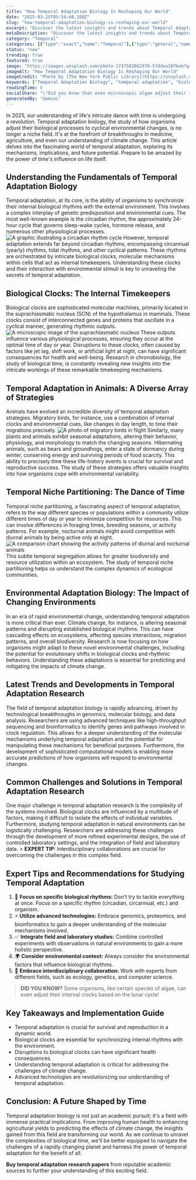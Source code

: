 ```yaml
---
title: "How Temporal Adaptation Biology Is Reshaping Our World"
date: "2025-03-25T05:54:40.180Z"
slug: "how-temporal-adaptation-biology-is-reshaping-our-world"
excerpt: "Discover the latest insights and trends about Temporal Adaptation Biology. This comprehensive guide covers everything you need to know about Temporal Adaptation Biology in 2025."
metaDescription: "Discover the latest insights and trends about Temporal Adaptation Biology. This comprehensive guide covers everything you need to know about Temporal Adapt..."
category: "Temporal"
categories: [{"type":"exact","name":"Temporal"},{"type":"general","name":"Biology"},{"type":"medium","name":"Evolutionary Biology"},{"type":"specific","name":"Phenotypic Plasticity"},{"type":"niche","name":"Circadian Rhythms"}]
status: "new"
trending: true
featured: true
image: "https://images.unsplash.com/photo-1737582062978-57ddaa107beb?q=85&w=1200&fit=max&fm=webp&auto=compress"
imageAlt: "How Temporal Adaptation Biology Is Reshaping Our World"
imageCredit: "Photo by [The New York Public Library](https://unsplash.com/@nypl) on Unsplash"
keywords: ["Temporal Adaptation Biology", "temporal adaptation", "biological clocks", "circadian rhythms", "temporal adaptation in animals", "environmental adaptation biology", "adaptation to changing environments", "buy temporal adaptation research papers", "temporal niche partitioning", "effects of time on biological systems"]
readingTime: 6
socialShare: "\"Did you know that even microscopic algae adjust their internal clocks to the lunar cycle? The intricate dance of life with time is far more complex than we ever imagined!\""
generatedBy: "Gemini"
---
```




In 2025, our understanding of life's intricate dance with time is undergoing a revolution.  Temporal adaptation biology, the study of how organisms adjust their biological processes to cyclical environmental changes, is no longer a niche field. It's at the forefront of breakthroughs in medicine, agriculture, and even our understanding of climate change. This article delves into the fascinating world of temporal adaptation, exploring its mechanisms, implications, and future potential.  Prepare to be amazed by the power of time's influence on life itself.

## Understanding the Fundamentals of Temporal Adaptation Biology

Temporal adaptation, at its core, is the ability of organisms to synchronize their internal biological rhythms with the external environment. This involves a complex interplay of genetic predisposition and environmental cues.  The most well-known example is the circadian rhythm, the approximately 24-hour cycle that governs sleep-wake cycles, hormone release, and numerous other physiological processes. ![A graphic illustrating a circadian rhythm cycle](https://images.unsplash.com/photo-1530213786676-41ad9f7736f6?q=85&w=1200&fit=max&fm=webp&auto=compress) However, temporal adaptation extends far beyond circadian rhythms, encompassing circannual (yearly) rhythms, tidal rhythms, and other cyclical patterns.  These rhythms are orchestrated by intricate biological clocks, molecular mechanisms within cells that act as internal timekeepers.  Understanding these clocks and their interaction with environmental stimuli is key to unraveling the secrets of temporal adaptation.

## Biological Clocks: The Internal Timekeepers

Biological clocks are sophisticated molecular machines, primarily located in the suprachiasmatic nucleus (SCN) of the hypothalamus in mammals.  These clocks consist of interconnected genes and proteins that oscillate in a cyclical manner, generating rhythmic outputs.  ![A microscopic image of the suprachiasmatic nucleus](https://images.unsplash.com/photo-1737582062978-57ddaa107beb?q=85&w=1200&fit=max&fm=webp&auto=compress)  These outputs influence various physiological processes, ensuring they occur at the optimal time of day or year.  Disruptions to these clocks, often caused by factors like jet lag, shift work, or artificial light at night, can have significant consequences for health and well-being.  Research in chronobiology, the study of biological time, is constantly revealing new insights into the intricate workings of these remarkable timekeeping mechanisms.

## Temporal Adaptation in Animals: A Diverse Array of Strategies

Animals have evolved an incredible diversity of temporal adaptation strategies.  Migratory birds, for instance, use a combination of internal clocks and environmental cues, like changes in day length, to time their migrations precisely.  ![A photo of migratory birds in flight](https://images.unsplash.com/photo-1737582062309-d53d1c11d21f?q=85&w=1200&fit=max&fm=webp&auto=compress)  Similarly, many plants and animals exhibit seasonal adaptations, altering their behavior, physiology, and morphology to match the changing seasons.  Hibernating animals, such as bears and groundhogs, enter a state of dormancy during winter, conserving energy and surviving periods of food scarcity.  This ability to precisely time these life-history events is crucial for survival and reproductive success.  The study of these strategies offers valuable insights into how organisms cope with environmental variability.

## Temporal Niche Partitioning: The Dance of Time

Temporal niche partitioning, a fascinating aspect of temporal adaptation, refers to the way different species or populations within a community utilize different times of day or year to minimize competition for resources.  This can involve differences in foraging times, breeding seasons, or activity patterns.  For example, nocturnal animals might avoid competition with diurnal animals by being active only at night. ![A comparison chart showing the activity patterns of diurnal and nocturnal animals](https://images.unsplash.com/photo-1737582062332-3bf36bf4756c?q=85&w=1200&fit=max&fm=webp&auto=compress) This subtle temporal segregation allows for greater biodiversity and resource utilization within an ecosystem.  The study of temporal niche partitioning helps us understand the complex dynamics of ecological communities.

##  Environmental Adaptation Biology: The Impact of Changing Environments

In an era of rapid environmental change, understanding temporal adaptation is more critical than ever.  Climate change, for instance, is altering seasonal patterns and disrupting established biological rhythms.  This can have cascading effects on ecosystems, affecting species interactions, migration patterns, and overall biodiversity.  Research is now focusing on how organisms might adapt to these novel environmental challenges, including the potential for evolutionary shifts in biological clocks and rhythmic behaviors.  Understanding these adaptations is essential for predicting and mitigating the impacts of climate change.

## Latest Trends and Developments in Temporal Adaptation Research

The field of temporal adaptation biology is rapidly advancing, driven by technological breakthroughs in genomics, molecular biology, and data analysis.  Researchers are using advanced techniques like high-throughput sequencing and bioinformatics to identify genes and pathways involved in clock regulation.  This allows for a deeper understanding of the molecular mechanisms underlying temporal adaptation and the potential for manipulating these mechanisms for beneficial purposes.  Furthermore, the development of sophisticated computational models is enabling more accurate predictions of how organisms will respond to environmental changes.

## Common Challenges and Solutions in Temporal Adaptation Research

One major challenge in temporal adaptation research is the complexity of the systems involved.  Biological clocks are influenced by a multitude of factors, making it difficult to isolate the effects of individual variables.  Furthermore, studying temporal adaptation in natural environments can be logistically challenging.  Researchers are addressing these challenges through the development of more refined experimental designs, the use of controlled laboratory settings, and the integration of field and laboratory data.  > **EXPERT TIP:** Interdisciplinary collaborations are crucial for overcoming the challenges in this complex field.

## Expert Tips and Recommendations for Studying Temporal Adaptation

1.  🔑 **Focus on specific biological rhythms:**  Don't try to tackle everything at once.  Focus on a specific rhythm (circadian, circannual, etc.) and organism.
2. ⚡ **Utilize advanced technologies:**  Embrace genomics, proteomics, and bioinformatics to gain a deeper understanding of the molecular mechanisms involved.
3. ✅ **Integrate field and laboratory studies:**  Combine controlled experiments with observations in natural environments to gain a more holistic perspective.
4. 🌍 **Consider environmental context:**  Always consider the environmental factors that influence biological rhythms.
5. 🔬 **Embrace interdisciplinary collaboration:**  Work with experts from different fields, such as ecology, genetics, and computer science.

> **DID YOU KNOW?** Some organisms, like certain species of algae, can even adjust their internal clocks based on the lunar cycle!

## Key Takeaways and Implementation Guide

*   Temporal adaptation is crucial for survival and reproduction in a dynamic world.
*   Biological clocks are essential for synchronizing internal rhythms with the environment.
*   Disruptions to biological clocks can have significant health consequences.
*   Understanding temporal adaptation is critical for addressing the challenges of climate change.
*   Advanced technologies are revolutionizing our understanding of temporal adaptation.

## Conclusion: A Future Shaped by Time

Temporal adaptation biology is not just an academic pursuit; it's a field with immense practical implications.  From improving human health to enhancing agricultural yields to predicting the effects of climate change, the insights gained from this field are transforming our world.  As we continue to unravel the complexities of biological time, we'll be better equipped to navigate the challenges of a rapidly changing planet and harness the power of temporal adaptation for the benefit of all.

**Buy temporal adaptation research papers** from reputable academic sources to further your understanding of this exciting field.

